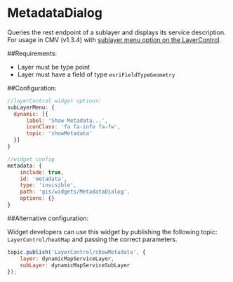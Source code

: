 MetadataDialog
==============

Queries the rest endpoint of a sublayer and displays its service description. For usage in CMV (v1.3.4) with [sublayer menu option on the LayerControl](http://docs.cmv.io/en/latest/widgets/LayerControl/).

##Requirements:

* Layer must be type point
* Layer must have a field of type `esriFieldTypeGeometry`

##Configuration:

```JavaScript
//layerControl widget options:
subLayerMenu: {
  dynamic: [{
      label: 'Show Metadata...',
      iconClass: 'fa fa-info fa-fw',
      topic: 'showMetadata'
  }]
}
```

```JavaScript
//widget config
metadata: {
    include: true,
    id: 'metadata',
    type: 'invisible',
    path: 'gis/widgets/MetadataDialog',
    options: {}
}
```

##Alternative configuration:

Widget developers can use this widget by publishing the following topic: `LayerControl/heatMap` and passing the correct parameters.

```JavaScript
topic.publish('LayerControl/showMetadata', {
	layer: dynamicMapServiceLayer,
	subLayer: dynamicMapServiceSubLayer
});
```